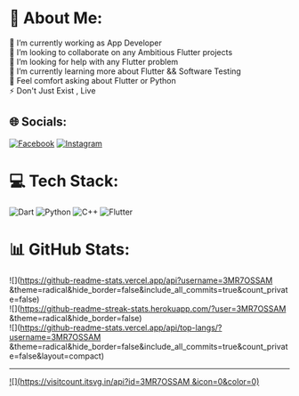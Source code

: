 # 💫 About Me:
🔭 I’m currently working as App Developer<br>👯 I’m looking to collaborate on any Ambitious Flutter projects <br>🤝 I’m looking for help with any Flutter problem<br>🌱 I’m currently learning more about Flutter && Software Testing<br>💬 Feel comfort asking about Flutter or Python <br>⚡ Don't Just Exist , Live 


## 🌐 Socials:
[![Facebook](https://img.shields.io/badge/Facebook-%231877F2.svg?logo=Facebook&logoColor=white)](https://facebook.com/amr.hossam.146612) [![Instagram](https://img.shields.io/badge/Instagram-%23E4405F.svg?logo=Instagram&logoColor=white)](https://instagram.com/3mro7ossam) 

# 💻 Tech Stack:
![Dart](https://img.shields.io/badge/dart-%230175C2.svg?style=for-the-badge&logo=dart&logoColor=white) ![Python](https://img.shields.io/badge/python-3670A0?style=for-the-badge&logo=python&logoColor=ffdd54) ![C++](https://img.shields.io/badge/c++-%2300599C.svg?style=for-the-badge&logo=c%2B%2B&logoColor=white) ![Flutter](https://img.shields.io/badge/Flutter-%2302569B.svg?style=for-the-badge&logo=Flutter&logoColor=white)
# 📊 GitHub Stats:
![](https://github-readme-stats.vercel.app/api?username=3MR7OSSAM &theme=radical&hide_border=false&include_all_commits=true&count_private=false)<br/>
![](https://github-readme-streak-stats.herokuapp.com/?user=3MR7OSSAM &theme=radical&hide_border=false)<br/>
![](https://github-readme-stats.vercel.app/api/top-langs/?username=3MR7OSSAM &theme=radical&hide_border=false&include_all_commits=true&count_private=false&layout=compact)

---
[![](https://visitcount.itsvg.in/api?id=3MR7OSSAM &icon=0&color=0)](https://visitcount.itsvg.in)

<!-- Proudly created with GPRM ( https://gprm.itsvg.in ) -->
